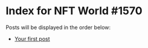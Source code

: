 # Index for NFT World #1570
Posts will be displayed in the order below:

- [Your first post](./001-first.md)

